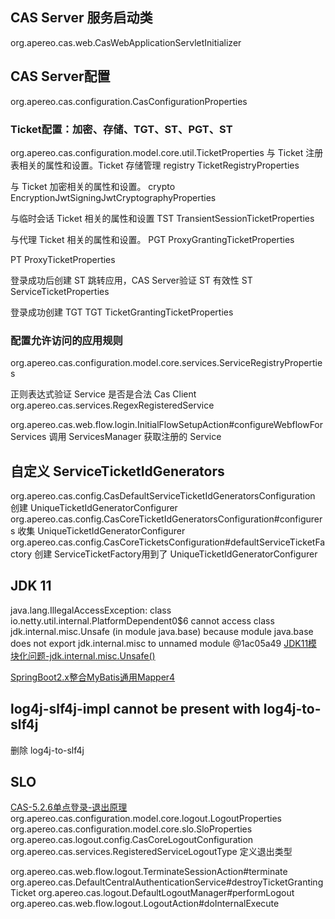 ## CAS Server 服务启动类
org.apereo.cas.web.CasWebApplicationServletInitializer


## CAS Server配置
org.apereo.cas.configuration.CasConfigurationProperties

### Ticket配置：加密、存储、TGT、ST、PGT、ST
org.apereo.cas.configuration.model.core.util.TicketProperties
与 Ticket 注册表相关的属性和设置。Ticket 存储管理
registry TicketRegistryProperties

与 Ticket 加密相关的属性和设置。
crypto EncryptionJwtSigningJwtCryptographyProperties

与临时会话 Ticket 相关的属性和设置
TST TransientSessionTicketProperties

与代理 Ticket 相关的属性和设置。
PGT ProxyGrantingTicketProperties

PT ProxyTicketProperties

登录成功后创建 ST 跳转应用，CAS Server验证 ST 有效性
ST ServiceTicketProperties

登录成功创建 TGT
TGT TicketGrantingTicketProperties


### 配置允许访问的应用规则
org.apereo.cas.configuration.model.core.services.ServiceRegistryProperties

正则表达式验证 Service 是否是合法 Cas Client
org.apereo.cas.services.RegexRegisteredService

org.apereo.cas.web.flow.login.InitialFlowSetupAction#configureWebflowForServices 调用 ServicesManager 获取注册的 Service


## 自定义 ServiceTicketIdGenerators
org.apereo.cas.config.CasDefaultServiceTicketIdGeneratorsConfiguration 创建 UniqueTicketIdGeneratorConfigurer
org.apereo.cas.config.CasCoreTicketIdGeneratorsConfiguration#configurers 收集 UniqueTicketIdGeneratorConfigurer
org.apereo.cas.config.CasCoreTicketsConfiguration#defaultServiceTicketFactory 创建 ServiceTicketFactory用到了 UniqueTicketIdGeneratorConfigurer


## JDK 11
java.lang.IllegalAccessException: class io.netty.util.internal.PlatformDependent0$6 cannot access class jdk.internal.misc.Unsafe (in module java.base) because module java.base does not export jdk.internal.misc to unnamed module @1ac05a49
[JDK11模块化问题-jdk.internal.misc.Unsafe()](http://www.bubuko.com/infodetail-3508638.html)


[SpringBoot2.x整合MyBatis通用Mapper4](https://blog.csdn.net/qidasheng2012/article/details/103032306)


## log4j-slf4j-impl cannot be present with log4j-to-slf4j
删除 log4j-to-slf4j

## SLO
[CAS-5.2.6单点登录-退出原理](https://blog.csdn.net/weixin_43549578/article/details/91908960)
org.apereo.cas.configuration.model.core.logout.LogoutProperties
org.apereo.cas.configuration.model.core.slo.SloProperties
org.apereo.cas.logout.config.CasCoreLogoutConfiguration
org.apereo.cas.services.RegisteredServiceLogoutType 定义退出类型

org.apereo.cas.web.flow.logout.TerminateSessionAction#terminate
org.apereo.cas.DefaultCentralAuthenticationService#destroyTicketGrantingTicket
org.apereo.cas.logout.DefaultLogoutManager#performLogout
org.apereo.cas.web.flow.logout.LogoutAction#doInternalExecute